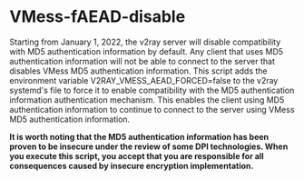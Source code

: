 # VMess-fAEAD-disable
Starting from January 1, 2022, the v2ray server will disable compatibility with MD5 authentication information by default. Any client that uses MD5 authentication information will not be able to connect to the server that disables VMess MD5 authentication information.
This script adds the environment variable V2RAY_VMESS_AEAD_FORCED=false to the v2ray systemd's file to force it to enable compatibility with the MD5 authentication information authentication mechanism. This enables the client using MD5 authentication information to continue to connect to the server using VMess MD5 authentication information.

**It is worth noting that the MD5 authentication information has been proven to be insecure under the review of some DPI technologies. When you execute this script, you accept that you are responsible for all consequences caused by insecure encryption implementation.**
